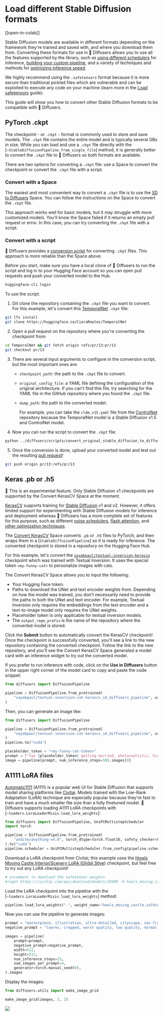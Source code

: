 <!--Copyright 2023 The HuggingFace Team. All rights reserved.

Licensed under the Apache License, Version 2.0 (the "License"); you may not use this file except in compliance with
the License. You may obtain a copy of the License at

http://www.apache.org/licenses/LICENSE-2.0

Unless required by applicable law or agreed to in writing, software distributed under the License is distributed on
an "AS IS" BASIS, WITHOUT WARRANTIES OR CONDITIONS OF ANY KIND, either express or implied. See the License for the
specific language governing permissions and limitations under the License.
-->

# Load different Stable Diffusion formats

[[open-in-colab]]

Stable Diffusion models are available in different formats depending on the framework they're trained and saved with, and where you download them from. Converting these formats for use in 🤗 Diffusers allows you to use all the features supported by the library, such as [using different schedulers](schedulers) for inference, [building your custom pipeline](write_own_pipeline), and a variety of techniques and methods for [optimizing inference speed](../optimization/opt_overview).

<Tip>

We highly recommend using the `.safetensors` format because it is more secure than traditional pickled files which are vulnerable and can be exploited to execute any code on your machine (learn more in the [Load safetensors](using_safetensors) guide).

</Tip>

This guide will show you how to convert other Stable Diffusion formats to be compatible with 🤗 Diffusers.

## PyTorch .ckpt

The checkpoint - or `.ckpt` - format is commonly used to store and save models. The `.ckpt` file contains the entire model and is typically several GBs in size. While you can load and use a `.ckpt` file directly with the [`~StableDiffusionPipeline.from_single_file`] method, it is generally better to convert the `.ckpt` file to 🤗 Diffusers so both formats are available.

There are two options for converting a `.ckpt` file: use a Space to convert the checkpoint or convert the `.ckpt` file with a script.

### Convert with a Space

The easiest and most convenient way to convert a `.ckpt` file is to use the [SD to Diffusers](https://huggingface.co/spaces/diffusers/sd-to-diffusers) Space. You can follow the instructions on the Space to convert the `.ckpt` file.

This approach works well for basic models, but it may struggle with more customized models. You'll know the Space failed if it returns an empty pull request or error. In this case, you can try converting the `.ckpt` file with a script. 

### Convert with a script

🤗 Diffusers provides a [conversion script](https://github.com/huggingface/diffusers/blob/main/scripts/convert_original_stable_diffusion_to_diffusers.py) for converting `.ckpt` files. This approach is more reliable than the Space above. 

Before you start, make sure you have a local clone of 🤗 Diffusers to run the script and log in to your Hugging Face account so you can open pull requests and push your converted model to the Hub.

```bash
huggingface-cli login
```

To use the script:

1. Git clone the repository containing the `.ckpt` file you want to convert. For this example, let's convert this [TemporalNet](https://huggingface.co/CiaraRowles/TemporalNet) `.ckpt` file:

```bash
git lfs install
git clone https://huggingface.co/CiaraRowles/TemporalNet
```

2. Open a pull request on the repository where you're converting the checkpoint from:

```bash
cd TemporalNet && git fetch origin refs/pr/13:pr/13
git checkout pr/13
```

3. There are several input arguments to configure in the conversion script, but the most important ones are:

    - `checkpoint_path`: the path to the `.ckpt` file to convert.
    - `original_config_file`: a YAML file defining the configuration of the original architecture. If you can't find this file, try searching for the YAML file in the GitHub repository where you found the `.ckpt` file.
    - `dump_path`: the path to the converted model.

        For example, you can take the `cldm_v15.yaml` file from the [ControlNet](https://github.com/lllyasviel/ControlNet/tree/main/models) repository because the TemporalNet model is a Stable Diffusion v1.5 and ControlNet model.

4. Now you can run the script to convert the `.ckpt` file:

```bash
python ../diffusers/scripts/convert_original_stable_diffusion_to_diffusers.py --checkpoint_path temporalnetv3.ckpt --original_config_file cldm_v15.yaml --dump_path ./ --controlnet
```

5. Once the conversion is done, upload your converted model and test out the resulting [pull request](https://huggingface.co/CiaraRowles/TemporalNet/discussions/13)!

```bash
git push origin pr/13:refs/pr/13
```

## Keras .pb or .h5

<Tip warning={true}>

🧪 This is an experimental feature. Only Stable Diffusion v1 checkpoints are supported by the Convert KerasCV Space at the moment. 

</Tip>

[KerasCV](https://keras.io/keras_cv/) supports training for [Stable Diffusion](https://github.com/keras-team/keras-cv/blob/master/keras_cv/models/stable_diffusion) v1 and v2. However, it offers limited support for experimenting with Stable Diffusion models for inference and deployment whereas 🤗 Diffusers has a more complete set of features for this purpose, such as different [noise schedulers](https://huggingface.co/docs/diffusers/using-diffusers/schedulers), [flash attention](https://huggingface.co/docs/diffusers/optimization/xformers), and [other 
optimization techniques](https://huggingface.co/docs/diffusers/optimization/fp16).

The [Convert KerasCV](https://huggingface.co/spaces/sayakpaul/convert-kerascv-sd-diffusers) Space converts `.pb` or `.h5` files to PyTorch, and then wraps them in a [`StableDiffusionPipeline`] so it is ready for inference. The converted checkpoint is stored in a repository on the Hugging Face Hub.

For this example, let's convert the [`sayakpaul/textual-inversion-kerasio`](https://huggingface.co/sayakpaul/textual-inversion-kerasio/tree/main) checkpoint which was trained with Textual Inversion. It uses the special token `<my-funny-cat>` to personalize images with cats.

The Convert KerasCV Space allows you to input the following:

* Your Hugging Face token.
* Paths to download the UNet and text encoder weights from. Depending on how the model was trained, you don't necessarily need to provide the paths to both the UNet and text encoder. For example, Textual Inversion only requires the embeddings from the text encoder and a text-to-image model only requires the UNet weights.
* Placeholder token is only applicable for textual inversion models.
* The `output_repo_prefix` is the name of the repository where the converted model is stored.

Click the **Submit** button to automatically convert the KerasCV checkpoint! Once the checkpoint is successfully converted, you'll see a link to the new repository containing the converted checkpoint. Follow the link to the new repository, and you'll see the Convert KerasCV Space generated a model card with an inference widget to try out the converted model.

If you prefer to run inference with code, click on the **Use in Diffusers** button in the upper right corner of the model card to copy and paste the code snippet:

```py
from diffusers import DiffusionPipeline

pipeline = DiffusionPipeline.from_pretrained(
    "sayakpaul/textual-inversion-cat-kerascv_sd_diffusers_pipeline", use_safetensors=True
)
```

Then, you can generate an image like:

```py
from diffusers import DiffusionPipeline

pipeline = DiffusionPipeline.from_pretrained(
    "sayakpaul/textual-inversion-cat-kerascv_sd_diffusers_pipeline", use_safetensors=True
)
pipeline.to("cuda")

placeholder_token = "<my-funny-cat-token>"
prompt = f"two {placeholder_token} getting married, photorealistic, high quality"
image = pipeline(prompt, num_inference_steps=50).images[0]
```

## A1111 LoRA files

[Automatic1111](https://github.com/AUTOMATIC1111/stable-diffusion-webui) (A1111) is a popular web UI for Stable Diffusion that supports model sharing platforms like [Civitai](https://civitai.com/). Models trained with the Low-Rank Adaptation (LoRA) technique are especially popular because they're fast to train and have a much smaller file size than a fully finetuned model. 🤗 Diffusers supports loading A1111 LoRA checkpoints with [`~loaders.LoraLoaderMixin.load_lora_weights`]:

```py
from diffusers import DiffusionPipeline, UniPCMultistepScheduler
import torch

pipeline = DiffusionPipeline.from_pretrained(
    "andite/anything-v4.0", torch_dtype=torch.float16, safety_checker=None
).to("cuda")
pipeline.scheduler = UniPCMultistepScheduler.from_config(pipeline.scheduler.config)
```
<!--Repository Not Found for url: https://huggingface.co/api/models/andite/anything-v4.0.
Please make sure you specified the correct `repo_id` and `repo_type`.-->

Download a LoRA checkpoint from Civitai; this example uses the [Howls Moving Castle,Interior/Scenery LoRA (Ghibli Stlye)](https://civitai.com/models/14605?modelVersionId=19998) checkpoint, but feel free to try out any LoRA checkpoint!

```py
# uncomment to download the safetensor weights
#!wget https://civitai.com/api/download/models/19998 -O howls_moving_castle.safetensors
```

Load the LoRA checkpoint into the pipeline with the [`~loaders.LoraLoaderMixin.load_lora_weights`] method:

```py
pipeline.load_lora_weights(".", weight_name="howls_moving_castle.safetensors")
```

Now you can use the pipeline to generate images:

```py
prompt = "masterpiece, illustration, ultra-detailed, cityscape, san francisco, golden gate bridge, california, bay area, in the snow, beautiful detailed starry sky"
negative_prompt = "lowres, cropped, worst quality, low quality, normal quality, artifacts, signature, watermark, username, blurry, more than one bridge, bad architecture"

images = pipeline(
    prompt=prompt,
    negative_prompt=negative_prompt,
    width=512,
    height=512,
    num_inference_steps=25,
    num_images_per_prompt=4,
    generator=torch.manual_seed(0),
).images
```

Display the images:

```py
from diffusers.utils import make_image_grid

make_image_grid(images, 2, 2)
```

<div class="flex justify-center">
    <img src="https://huggingface.co/datasets/huggingface/documentation-images/resolve/main/diffusers/a1111-lora-sf.png"/>
</div>
